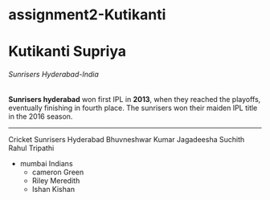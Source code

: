 # assignment2-Kutikanti
# Kutikanti Supriya
###### Sunrisers Hyderabad-India
**Sunrisers hyderabad** won first IPL in **2013**, when they reached the playoffs, eventually finishing in fourth place. The sunrisers won their maiden IPL title in the 2016 season.

***

Cricket
Sunrisers Hyderabad
Bhuvneshwar Kumar
Jagadeesha Suchith
Rahul Tripathi
* mumbai Indians
  * cameron Green
  * Riley Meredith
  * Ishan Kishan